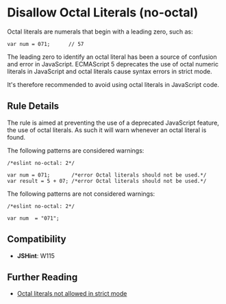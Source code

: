 # Disallow Octal Literals (no-octal)

Octal literals are numerals that begin with a leading zero, such as:

```
var num = 071;      // 57
```

The leading zero to identify an octal literal has been a source of confusion and error in JavaScript. ECMAScript 5 deprecates the use of octal numeric literals in JavaScript and octal literals cause syntax errors in strict mode.

It's therefore recommended to avoid using octal literals in JavaScript code.

## Rule Details

The rule is aimed at preventing the use of a deprecated JavaScript feature, the use of octal literals. As such it will warn whenever an octal literal is found.

The following patterns are considered warnings:

```
/*eslint no-octal: 2*/

var num = 071;       /*error Octal literals should not be used.*/
var result = 5 + 07; /*error Octal literals should not be used.*/
```

The following patterns are not considered warnings:

```
/*eslint no-octal: 2*/

var num  = "071";
```

## Compatibility

* **JSHint**: W115

## Further Reading

* [Octal literals not allowed in strict mode](http://jslinterrors.com/octal-literals-are-not-allowed-in-strict-mode)
